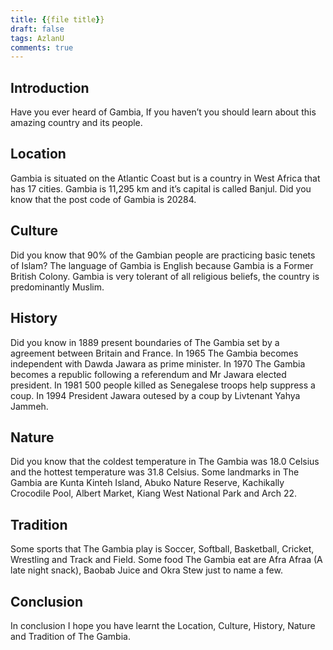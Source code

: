```yaml
---
title: {{file title}}
draft: false
tags: AzlanU
comments: true
---
```


## Introduction

Have you ever heard of Gambia, If you haven’t you should learn about this amazing country and its people.

## Location

Gambia is situated on the Atlantic Coast but is a country in West Africa that has 17 cities. Gambia is 11,295 km and it’s capital is called Banjul. Did you know that the post code of Gambia is 20284.

## Culture

Did you know that 90% of the Gambian people are practicing basic tenets of Islam? The language of Gambia is English because Gambia is a Former British Colony. Gambia is very tolerant of all religious beliefs, the country is predominantly Muslim.

## History

Did you know in 1889 present boundaries of The Gambia set by a agreement between Britain and France. In 1965 The Gambia becomes independent with Dawda Jawara as prime minister. In 1970 The Gambia becomes a republic following a referendum and Mr Jawara elected president. In 1981 500 people killed as Senegalese troops help suppress a coup. In 1994 President Jawara outesed by a coup by Livtenant Yahya Jammeh.

## Nature
Did you know that the coldest temperature in The Gambia was 18.0 Celsius and the hottest temperature was 31.8 Celsius. Some landmarks in The Gambia are Kunta Kinteh Island, Abuko Nature Reserve, Kachikally Crocodile Pool, Albert Market, Kiang West National Park and Arch 22.

## Tradition

Some sports that The Gambia play is Soccer, Softball, Basketball, Cricket, Wrestling and Track and Field. Some food The Gambia eat are Afra Afraa  (A late night snack), Baobab Juice and Okra Stew just to name a few.
## Conclusion

In conclusion I hope you have learnt the Location, Culture, History, Nature and Tradition of The Gambia.
